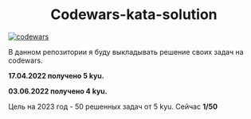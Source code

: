 <h1 align="center">Codewars-kata-solution </h1>

[![codewars](https://www.codewars.com/users/MgKraynova/badges/large)](https://www.codewars.com/users/MgKraynova)  

В данном репозитории я буду выкладывать решение своих задач на codewars.

**17.04.2022 получено 5 kyu.**

**03.06.2022 получено 4 kyu.**

Цель на 2023 год - 50 решенных задач от 5 kyu. Сейчас **1/50**


